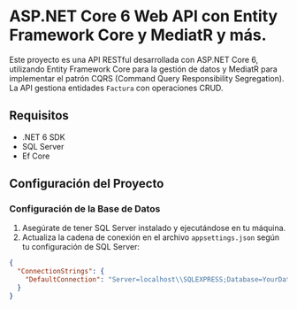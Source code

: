 # ASP.NET Core 6 Web API con Entity Framework Core y MediatR y más.

Este proyecto es una API RESTful desarrollada con ASP.NET Core 6, utilizando Entity Framework Core para la gestión de datos y MediatR para implementar el patrón CQRS (Command Query Responsibility Segregation). La API gestiona entidades `Factura` con operaciones CRUD.

## Requisitos

- .NET 6 SDK
- SQL Server
- Ef Core

## Configuración del Proyecto

### Configuración de la Base de Datos

1. Asegúrate de tener SQL Server instalado y ejecutándose en tu máquina.
2. Actualiza la cadena de conexión en el archivo `appsettings.json` según tu configuración de SQL Server:

```json
{
  "ConnectionStrings": {
    "DefaultConnection": "Server=localhost\\SQLEXPRESS;Database=YourDatabaseName;Trusted_Connection=True;MultipleActiveResultSets=true"
  }
}
